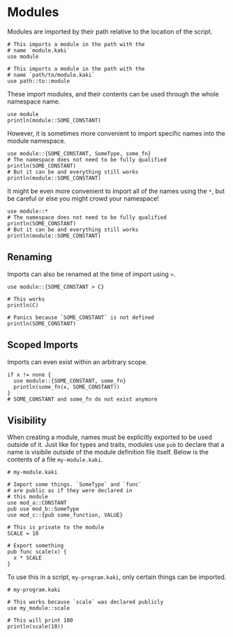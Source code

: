 # Modules

Modules are imported by their path relative to the location of the script.

```kaki
# This imports a module in the path with the
# name `module.kaki`
use module

# This imports a module in the path with the
# name `path/to/module.kaki`
use path::to::module
```

These import modules, and their contents can be used through the whole
namespace name.

```kaki
use module
println(module::SOME_CONSTANT)
```

However, it is sometimes more convenient to import specific names into the
module namespace.

```kaki
use module::{SOME_CONSTANT, SomeType, some_fn}
# The namespace does not need to be fully qualified
println(SOME_CONSTANT)
# But it can be and everything still works
println(module::SOME_CONSTANT)
```

It might be even more convenient to import all of the names using the `*`, but
be careful or else you might crowd your namespace!

```kaki
use module::*
# The namespace does not need to be fully qualified
println(SOME_CONSTANT)
# But it can be and everything still works
println(module::SOME_CONSTANT)
```

## Renaming

Imports can also be renamed at the time of import using `>`.

```kaki
use module::{SOME_CONSTANT > C}

# This works
println(C)

# Panics because `SOME_CONSTANT` is not defined
println(SOME_CONSTANT)
```

## Scoped Imports

Imports can even exist within an arbitrary scope.

```kaki
if x != none {
  use module::{SOME_CONSTANT, some_fn}
  println(some_fn(x, SOME_CONSTANT))
}
# SOME_CONSTANT and some_fn do not exist anymore
```

## Visibility

When creating a module, names must be explicitly exported to be used outside of
it. Just like for types and traits, modules use `pub` to declare that a name is
visibile outside of the module definition file itself. Below is the contents of a file `my-module.kaki`.

```kaki
# my-module.kaki

# Import some things. `SomeType` and `func`
# are public as if they were declared in
# this module
use mod_a::CONSTANT
pub use mod_b::SomeType
use mod_c::{pub some_function, VALUE}

# This is private to the module
SCALE = 10

# Export something
pub func scale(x) {
  x * SCALE
}
```

To use this in a script, `my-program.kaki`, only certain things can be
imported.

```kaki
# my-program.kaki

# This works because `scale` was declared publicly
use my_module::scale

# This will print 100
println(scale(10))
```
